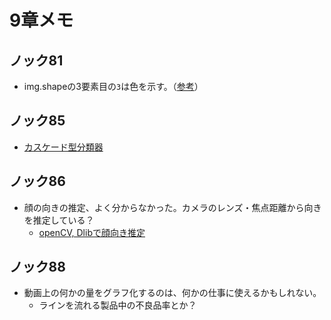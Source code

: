 # 9章メモ

## ノック81

* img.shapeの3要素目の`3`は色を示す。（[参考](https://note.nkmk.me/python-opencv-pillow-image-size/)）


## ノック85

* [カスケード型分類器](http://opencv.jp/opencv-2.2/c/objdetect_cascade_classification.html)

## ノック86

* 顔の向きの推定、よく分からなかった。カメラのレンズ・焦点距離から向きを推定している？
    - [openCV, Dlibで顔向き推定](https://qiita.com/intel_outside/items/0d6e6f8a4bb26d4e76d7)

## ノック88

* 動画上の何かの量をグラフ化するのは、何かの仕事に使えるかもしれない。
    - ラインを流れる製品中の不良品率とか？